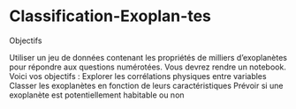 # Classification-Exoplan-tes

Objectifs


Utiliser un jeu de données contenant les propriétés de milliers d’exoplanètes pour  répondre aux questions numérotées. Vous devrez rendre un notebook. Voici vos objectifs :
Explorer les corrélations physiques entre variables
Classer les exoplanètes en fonction de leurs caractéristiques
Prévoir si une exoplanète est potentiellement habitable ou non
